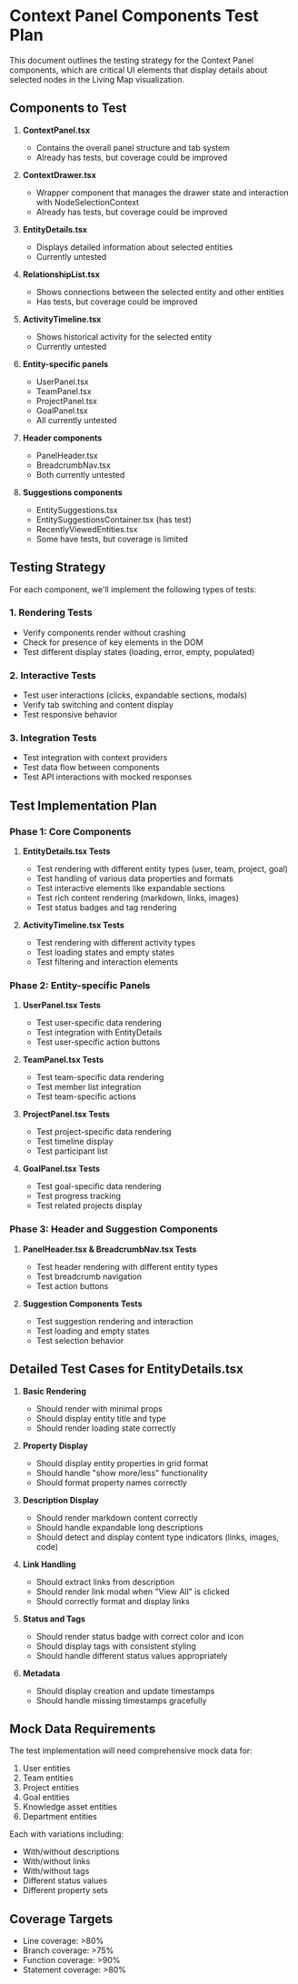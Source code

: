 # Context Panel Components Test Plan

This document outlines the testing strategy for the Context Panel components, which are critical UI elements that display details about selected nodes in the Living Map visualization.

## Components to Test

1. **ContextPanel.tsx**
   - Contains the overall panel structure and tab system
   - Already has tests, but coverage could be improved

2. **ContextDrawer.tsx**
   - Wrapper component that manages the drawer state and interaction with NodeSelectionContext
   - Already has tests, but coverage could be improved

3. **EntityDetails.tsx**
   - Displays detailed information about selected entities
   - Currently untested

4. **RelationshipList.tsx**
   - Shows connections between the selected entity and other entities
   - Has tests, but coverage could be improved

5. **ActivityTimeline.tsx**
   - Shows historical activity for the selected entity
   - Currently untested

6. **Entity-specific panels**
   - UserPanel.tsx
   - TeamPanel.tsx
   - ProjectPanel.tsx
   - GoalPanel.tsx
   - All currently untested

7. **Header components**
   - PanelHeader.tsx
   - BreadcrumbNav.tsx
   - Both currently untested

8. **Suggestions components**
   - EntitySuggestions.tsx
   - EntitySuggestionsContainer.tsx (has test)
   - RecentlyViewedEntities.tsx
   - Some have tests, but coverage is limited

## Testing Strategy

For each component, we'll implement the following types of tests:

### 1. Rendering Tests
- Verify components render without crashing
- Check for presence of key elements in the DOM
- Test different display states (loading, error, empty, populated)

### 2. Interactive Tests
- Test user interactions (clicks, expandable sections, modals)
- Verify tab switching and content display
- Test responsive behavior

### 3. Integration Tests
- Test integration with context providers
- Test data flow between components
- Test API interactions with mocked responses

## Test Implementation Plan

### Phase 1: Core Components

1. **EntityDetails.tsx Tests**
   - Test rendering with different entity types (user, team, project, goal)
   - Test handling of various data properties and formats
   - Test interactive elements like expandable sections
   - Test rich content rendering (markdown, links, images)
   - Test status badges and tag rendering

2. **ActivityTimeline.tsx Tests**
   - Test rendering with different activity types
   - Test loading states and empty states
   - Test filtering and interaction elements

### Phase 2: Entity-specific Panels

1. **UserPanel.tsx Tests**
   - Test user-specific data rendering
   - Test integration with EntityDetails
   - Test user-specific action buttons

2. **TeamPanel.tsx Tests**
   - Test team-specific data rendering
   - Test member list integration
   - Test team-specific actions

3. **ProjectPanel.tsx Tests**
   - Test project-specific data rendering
   - Test timeline display
   - Test participant list

4. **GoalPanel.tsx Tests**
   - Test goal-specific data rendering
   - Test progress tracking
   - Test related projects display

### Phase 3: Header and Suggestion Components

1. **PanelHeader.tsx & BreadcrumbNav.tsx Tests**
   - Test header rendering with different entity types
   - Test breadcrumb navigation
   - Test action buttons

2. **Suggestion Components Tests**
   - Test suggestion rendering and interaction
   - Test loading and empty states
   - Test selection behavior

## Detailed Test Cases for EntityDetails.tsx

1. **Basic Rendering**
   - Should render with minimal props
   - Should display entity title and type
   - Should render loading state correctly

2. **Property Display**
   - Should display entity properties in grid format
   - Should handle "show more/less" functionality
   - Should format property names correctly

3. **Description Display**
   - Should render markdown content correctly
   - Should handle expandable long descriptions
   - Should detect and display content type indicators (links, images, code)

4. **Link Handling**
   - Should extract links from description
   - Should render link modal when "View All" is clicked
   - Should correctly format and display links

5. **Status and Tags**
   - Should render status badge with correct color and icon
   - Should display tags with consistent styling
   - Should handle different status values appropriately

6. **Metadata**
   - Should display creation and update timestamps
   - Should handle missing timestamps gracefully

## Mock Data Requirements

The test implementation will need comprehensive mock data for:

1. User entities
2. Team entities
3. Project entities
4. Goal entities
5. Knowledge asset entities
6. Department entities

Each with variations including:
- With/without descriptions
- With/without links
- With/without tags
- Different status values
- Different property sets

## Coverage Targets

- Line coverage: >80%
- Branch coverage: >75%
- Function coverage: >90%
- Statement coverage: >80%